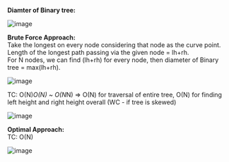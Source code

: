 **Diamter of Binary tree:**     
     
![image](https://github.com/user-attachments/assets/dc640a90-c556-4fb9-ab4e-34a314a70cd3)    
    
**Brute Force Approach:**          
Take the longest on every node considering that node as the curve point.           
Length of the longest path passing via the given node = lh+rh.     
For N nodes, we can find (lh+rh) for every node, then diameter of Binary tree = max(lh+rh).  
     
![image](https://github.com/user-attachments/assets/e7c00058-46fc-4737-a6b9-2f37eb13c25c)

TC: O(N)*O(N) ~ O(N*N) => O(N) for traversal of entire tree, O(N) for finding left height and right height overall (WC - if tree is skewed)     
      
![image](https://github.com/user-attachments/assets/2fd26a51-2156-46f6-b76d-71402ae63ed4)    

**Optimal Approach:**     
TC: O(N)     
       
![image](https://github.com/user-attachments/assets/9d012707-13ab-4bfd-8d79-bf97ff19b4b8)
     
          
